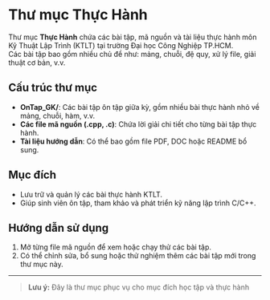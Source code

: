 # Thư mục Thực Hành

Thư mục **Thực Hành** chứa các bài tập, mã nguồn và tài liệu thực hành môn Kỹ Thuật Lập Trình (KTLT) tại trường Đại học Công Nghiệp TP.HCM.  
Các bài tập bao gồm nhiều chủ đề như: mảng, chuỗi, đệ quy, xử lý file, giải thuật cơ bản, v.v.

## Cấu trúc thư mục

- **OnTap_GK/**: Các bài tập ôn tập giữa kỳ, gồm nhiều bài thực hành nhỏ về mảng, chuỗi, hàm, v.v.
- **Các file mã nguồn (.cpp, .c)**: Chứa lời giải chi tiết cho từng bài tập thực hành.
- **Tài liệu hướng dẫn**: Có thể bao gồm file PDF, DOC hoặc README bổ sung.

## Mục đích

- Lưu trữ và quản lý các bài thực hành KTLT.
- Giúp sinh viên ôn tập, tham khảo và phát triển kỹ năng lập trình C/C++.

## Hướng dẫn sử dụng

1. Mở từng file mã nguồn để xem hoặc chạy thử các bài tập.
2. Có thể chỉnh sửa, bổ sung hoặc thử nghiệm thêm các bài tập mới trong thư mục này.

---

> **Lưu ý:** Đây là thư mục phục vụ cho mục đích học tập và thực hành